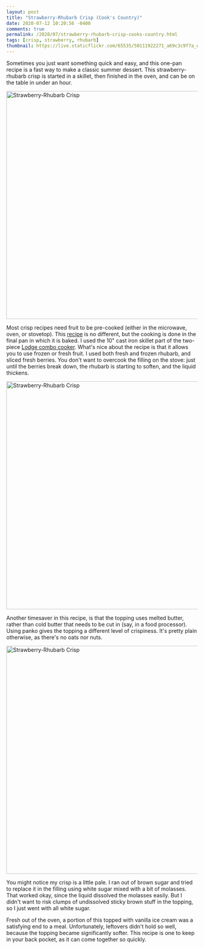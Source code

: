 ```yaml
---
layout: post
title: "Strawberry-Rhubarb Crisp (Cook's Country)"
date: 2020-07-12 10:20:56 -0400
comments: true
permalink: /2020/07/strawberry-rhubarb-crisp-cooks-country.html
tags: [crisp, strawberry, rhubarb]
thumbnail: https://live.staticflickr.com/65535/50111922271_a69c3c9f7a_q.jpg
---
```


Sometimes you just want something quick and easy, and this one-pan recipe 
is a fast way to make a classic summer dessert. This strawberry-rhubarb crisp 
is started in a skillet, then finished in the oven, and can be on the table 
in under an hour.

<a data-flickr-embed="true" href="https://www.flickr.com/photos/gnuf/50111922091/in/photostream/" title="Strawberry-Rhubarb Crisp"><img src="https://live.staticflickr.com/65535/50111922091_a05b76d20b_c.jpg" width="800" height="600" alt="Strawberry-Rhubarb Crisp"></a><script async src="//embedr.flickr.com/assets/client-code.js" charset="utf-8"></script>

Most crisp recipes need fruit to be pre-cooked (either in the microwave, oven, or stovetop).
This [recipe](https://www.cookscountry.com/recipes/12524-strawberry-rhubarb-crisp)
is no different, but the cooking is done in the final pan in which it is
baked. I used the 10" cast iron skillet part of the two-piece [Lodge combo cooker](https://www.lodgemfg.com/product/cast-iron-combo-cooker?sku=LCC3).
What's nice about the recipe is that it allows you to use frozen
or fresh fruit.  I used both fresh and frozen rhubarb, and sliced
fresh berries. You don't want to overcook the filling on the stove:
just until the berries break down, the rhubarb is starting to soften,
and the liquid thickens.

<a data-flickr-embed="true" href="https://www.flickr.com/photos/gnuf/50111352278/in/photostream/" title="Strawberry-Rhubarb Crisp"><img src="https://live.staticflickr.com/65535/50111352278_1d4823e629_c.jpg" width="800" height="600" alt="Strawberry-Rhubarb Crisp"></a><script async src="//embedr.flickr.com/assets/client-code.js" charset="utf-8"></script>

Another timesaver in this recipe, is that the topping uses melted
butter, rather than cold butter that needs to be cut in (say, in a
food processor). Using panko gives the topping a different level
of crispiness. It's pretty plain otherwise, as there's no oats nor
nuts.

<a data-flickr-embed="true" href="https://www.flickr.com/photos/gnuf/50111922271/in/photostream/" title="Strawberry-Rhubarb Crisp"><img src="https://live.staticflickr.com/65535/50111922271_a69c3c9f7a_c.jpg" width="800" height="600" alt="Strawberry-Rhubarb Crisp"></a><script async src="//embedr.flickr.com/assets/client-code.js" charset="utf-8"></script>

You might notice my crisp is a little pale. I ran out of brown sugar
and tried to replace it in the filling using white sugar mixed with
a bit of molasses.  That worked okay, since the liquid dissolved
the molasses easily. But I didn't want to risk clumps of undissolved
sticky brown stuff in the topping, so I just went with all white sugar.

Fresh out of the oven, a portion of this topped with vanilla ice
cream was a satisfying end to a meal. Unfortunately, leftovers
didn't hold so well, because the topping became significantly
softer. This recipe is one to keep in your back pocket, as it
can come together so quickly.

